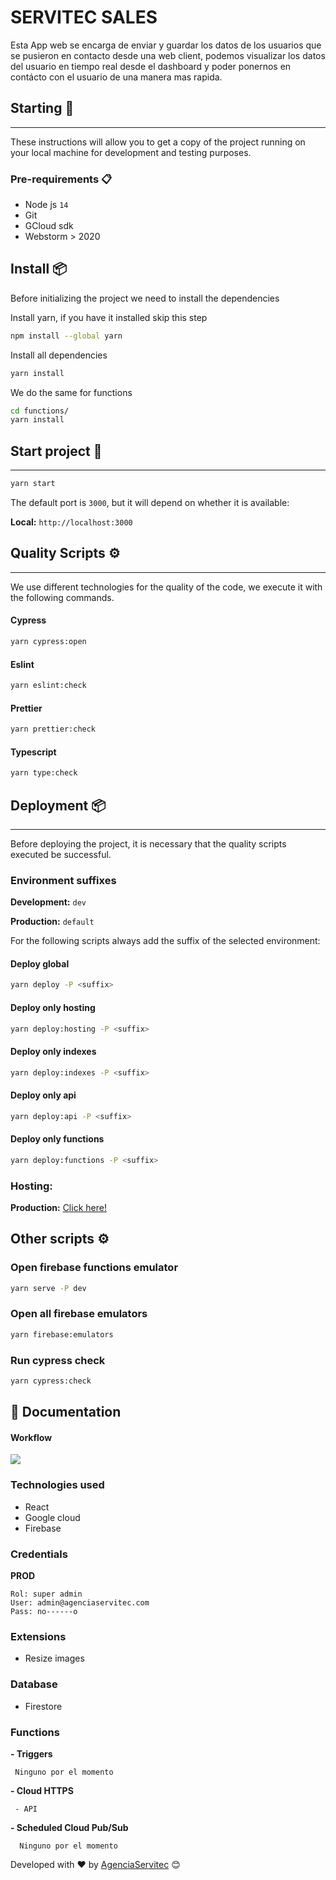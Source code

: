 # SERVITEC SALES

Esta App web se encarga de enviar y guardar los datos de los usuarios que se pusieron en contacto desde una web client, podemos visualizar los datos del usuario en tiempo real desde el dashboard y poder ponernos en contácto con el usuario de una manera mas rapida.

## Starting 🚀

---
These instructions will allow you to get a copy of the project running on your local machine for development and testing
purposes.

### Pre-requirements 📋

- Node js `14`
- Git
- GCloud sdk
- Webstorm > 2020

## Install 📦

Before initializing the project we need to install the dependencies

Install yarn, if you have it installed skip this step

```bash
npm install --global yarn
```

Install all dependencies

```bash
yarn install
```

We do the same for functions

```bash
cd functions/
yarn install
```

## Start project 🚀

---

```bash
yarn start
```

The default port is `3000`, but it will depend on whether it is available:

**Local:** `http://localhost:3000`

## Quality Scripts ⚙️

---

We use different technologies for the quality of the code, we execute it with the following commands.

#### Cypress

```bash
yarn cypress:open
```

#### Eslint

```bash
yarn eslint:check
```

#### Prettier

```bash
yarn prettier:check
```

#### Typescript

```bash
yarn type:check
```

## Deployment 📦

---

Before deploying the project, it is necessary that the quality scripts executed be successful.

### Environment suffixes

**Development:** `dev`

**Production:** `default`

For the following scripts always add the suffix of the selected environment:

#### Deploy global

```bash
yarn deploy -P <suffix>
```

#### Deploy only hosting

```bash
yarn deploy:hosting -P <suffix>
```

#### Deploy only indexes

```bash
yarn deploy:indexes -P <suffix>
```

#### Deploy only api

```bash
yarn deploy:api -P <suffix>
```

#### Deploy only functions

```bash
yarn deploy:functions -P <suffix>
```

### Hosting:

**Production:** [Click here!](https://cobiene-mil-pe.web.app/)

## Other scripts ⚙️

### Open firebase functions emulator

```bash
yarn serve -P dev
```

### Open all firebase emulators

```bash
yarn firebase:emulators
```

### Run cypress check

```bash
yarn cypress:check
```

## 🔖 Documentation

#### Workflow

[![](https://firebasestorage.googleapis.com/v0/b/sendingemails-348505.appspot.com/o/resources%2FWORK%20FLOW.jpg?alt=media&token=856bb7da-00ed-492a-b8d1-65e6179339b7)]()

### Technologies used

- React
- Google cloud
- Firebase

### Credentials

**PROD**

```
Rol: super admin
User: admin@agenciaservitec.com
Pass: no------o
```

### Extensions

- Resize images

### Database

- Firestore

### Functions

**- Triggers**

```
 Ninguno por el momento
```

**- Cloud HTTPS**

```
 - API
```

**- Scheduled Cloud Pub/Sub**

```
  Ninguno por el momento
```

Developed with ❤️ by [AgenciaServitec](https://agenciaservitec.com) 😊
